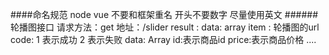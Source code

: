 ####命名规范
node vue  不要和框架重名
开头不要数字 尽量使用英文 
######轮播图接口
请求方法：get
地址：/slider
result :
   data: array 
   item :  轮播图的url 
  code: 1 表示成功 2 表示失败 
  data: Array 
  id:表示商品id
  price:表示商品价格
  ....  


